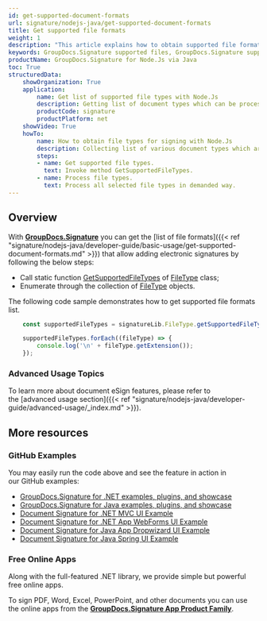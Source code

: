 ```yaml
---
id: get-supported-document-formats
url: signature/nodejs-java/get-supported-document-formats
title: Get supported file formats
weight: 1
description: "This article explains how to obtain supported file formats list for PDF, Words, Spreadsheet or Presentation document types when working with GroupDocs.Signature within your .NET applications."
keywords: GroupDocs.Signature supported files, GroupDocs.Signature supported documents, GroupDocs.Signature PDF files, GroupDocs.Signature Words files, GroupDocs.Signature Presentation files, GroupDocs.Signature Spreadsheet files
productName: GroupDocs.Signature for Node.Js via Java 
toc: True
structuredData:
    showOrganization: True
    application:    
        name: Get list of supported file types with Node.Js    
        description: Getting list of document types which can be processed using Node.Js language and GroupDocs.Signature for Node.Js via Java APIs
        productCode: signature
        productPlatform: net 
    showVideo: True
    howTo:
        name: How to obtain file types for signing with Node.Js 
        description: Collecting list of various document types which are suitable for signing in Node.Js
        steps:
        - name: Get supported file types.
          text: Invoke method GetSupportedFileTypes. 
        - name: Process file types.
          text: Process all selected file types in demanded way. 
---
```


## Overview

With [**GroupDocs.Signature**](https://products.groupdocs.com/signature/nodejs-java) you can get the [list of file formats]({{< ref "signature/nodejs-java/developer-guide/basic-usage/get-supported-document-formats.md" >}}) that allow adding electronic signatures by following the below steps:

* Call static function [GetSupportedFileTypes](https://reference.groupdocs.com/signature/nodejs-java/groupdocs.signature.domain/filetype/getsupportedfiletypes) of [FileType](https://reference.groupdocs.com/signature/nodejs-java/groupdocs.signature.domain/filetype) class;
* Enumerate through the collection of [FileType](https://reference.groupdocs.com/signature/nodejs-java/groupdocs.signature.domain/filetype) objects.

The following code sample demonstrates how to get supported file formats list.

```javascript
    const supportedFileTypes = signatureLib.FileType.getSupportedFileTypes().toArray();

    supportedFileTypes.forEach((fileType) => {
        console.log('\n' + fileType.getExtension());
    });
```

### Advanced Usage Topics

To learn more about document eSign features, please refer to the [advanced usage section]({{< ref "signature/nodejs-java/developer-guide/advanced-usage/_index.md" >}}).

## More resources

### GitHub Examples

You may easily run the code above and see the feature in action in our GitHub examples:

* [GroupDocs.Signature for .NET examples, plugins, and showcase](https://github.com/groupdocs-signature/GroupDocs.Signature-for-.NET)
* [GroupDocs.Signature for Java examples, plugins, and showcase](https://github.com/groupdocs-signature/GroupDocs.Signature-for-Java)
* [Document Signature for .NET MVC UI Example](https://github.com/groupdocs-signature/GroupDocs.Signature-for-.NET-MVC)
* [Document Signature for .NET App WebForms UI Example](https://github.com/groupdocs-signature/GroupDocs.Signature-for-.NET-WebForms)
* [Document Signature for Java App Dropwizard UI Example](https://github.com/groupdocs-signature/GroupDocs.Signature-for-Java-Dropwizard)
* [Document Signature for Java Spring UI Example](https://github.com/groupdocs-signature/GroupDocs.Signature-for-Java-Spring)

### Free Online Apps

Along with the full-featured .NET library, we provide simple but powerful free online apps.

To sign PDF, Word, Excel, PowerPoint, and other documents you can use the online apps from the **[GroupDocs.Signature App Product Family](https://products.groupdocs.app/signature/family)**.
